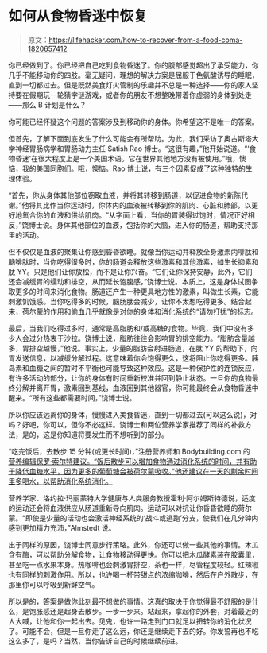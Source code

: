 # 如何从食物昏迷中恢复

> 原文：<https://lifehacker.com/how-to-recover-from-a-food-coma-1820657412>

你已经做到了。你已经把自己吃到食物昏迷了。你的腹部感觉超出了承受能力，你几乎不能移动你的四肢。毫无疑问，理想的解决方案是屈服于色氨酸诱导的睡眠，直到一切都过去。但是既然美食灯火管制的乐趣并不总是一种选择——你的家人坚持要在假期玩一轮猜字谜游戏，或者你的朋友不想整晚带着你虚弱的身体到处走——那么 B 计划是什么？



你可能已经怀疑这个问题的答案涉及到移动你的身体。你希望这不是唯一的答案。

但首先，了解下面到底发生了什么可能会有所帮助。为此，我们采访了奥古斯塔大学神经胃肠病学和胃肠动力主任 Satish Rao 博士。“这很有趣，”他开始说道。“‘食物昏迷’在很大程度上是一个美国术语。它在世界其他地方没有被使用。”哦，懊恼，我的美国同胞们。哦，懊恼。Rao 博士说，有三个因素促成了这种独特的生理体验。

“首先，你从身体其他部位窃取血液，并将其转移到肠道，以促进食物的新陈代谢。”他将其比作当你运动时，你体内的血液被转移到你的肌肉、心脏和肺部，以更好地氧合你的血液和供给肌肉。“从字面上看，当你的胃装得过饱时，情况正好相反，”饶博士说。身体其他部位的血液，包括你的大脑，进入你的肠道，帮助支持那里的活动。

但不仅仅是血液的聚集让你感到昏昏欲睡。就像当你运动并释放全身激素内啡肽和脑啡肽时，当你吃得很多时，你的肠道会释放这些激素和其他激素，如生长抑素和肽 YY。只是他们让你放松，而不是让你兴奋。“它们让你保持安静，此外，它们还会减缓胃的蠕动和排空，从而延长饱腹感，”饶博士说。本质上，这是身体试图争取更多的时间来消化食物。肠道还产生一种更具地方性的激素，叫做生长素，它能刺激饥饿感。当你吃得多的时候，脑肠肽会减少，让你不太想吃得更多。结合起来，荷尔蒙的作用和偷血几乎就像是对你的身体和消化系统的“请勿打扰”的标志。

最后，当我们吃得过多时，通常是高脂肪和/或高糖的食物。毕竟，我们中没有多少人会过分热衷于沙拉。饶博士说，脂肪往往会影响胃的排空能力。“脂肪含量越多，胃排空越慢，”他说。事实上，少量的脂肪会射进肠道，在肽 YY 的帮助下，向胃发送信息，以减缓分解过程。这意味着你会饱得更久，这将阻止你吃得更多。胰岛素和血糖之间的暂时不平衡也可能导致这种效应。这是一种保护性的连锁反应，有许多活动的部分，让你的身体有时间重新校准并回到静止状态。一旦你的食物最终分解并离开胃，激素回到基线，血液回到其他器官，你可能最终会从食物昏迷中醒来。“所有这些都需要时间，”饶博士说。

所以你应该远离你的身体，慢慢进入美食昏迷，直到一切都过去(可以这么说)，对吗？好吧，你可以，但你不必这样。饶博士和两位营养学家推荐了同样的补救方法，是的，这是你知道将要发生而不想听到的部分。

“吃完饭后，去散步 15 分钟(或更长时间)，”注册营养师和 Bodybuilding.com 的 [营养编辑保罗·索尔特建议。“饭后散步可以增加食物通过消化系统的时间，并有助于降低血糖水平，因为更多的葡萄糖会被荷尔蒙吸收。”他还建议在一天的剩余时间里多喝水，以帮助消化系统消化。](https://www.bodybuilding.com/author/paul-salter)

营养学家、洛约拉·玛丽蒙特大学健康与人类服务教授霍利·阿尔姆斯特德说，适度的运动还会将血液供应从肠道重新导向肌肉。运动可以对抗让你昏昏欲睡的荷尔蒙。“即使是少量的活动也会激活神经系统的‘战斗或逃跑’分支，使我们在几分钟内感到更加精力充沛，”Almstedt 说。

出于同样的原因，饶博士同意步行策略。此外，你还可以做一些其他的事情。木瓜含有酶，可以帮助分解食物，让食物移动得更快。你可以把木瓜酵素装在胶囊里，甚至吃一点水果本身。热咖啡也会刺激胃排空，茶也一样，尽管程度较轻。红辣椒也有同样的刺激作用。所以，也许喝一杯带甜点的浓缩咖啡，然后在户外散步，在那里你可以呼吸到新鲜空气。

所以是的，答案是做你此刻最不想做的事情。这真的取决于你觉得最不舒服的是什么，是饱胀感还是起身去散步。一步一步来。站起来，拿起你的外套，对着最近的人大喊，让他和你一起出去。见鬼，也许一路走到门口就足以扭转你的消化状况了。可能不会，但是一旦你走了这么远，你还是继续走下去的好。你发誓再也不吃这么多了，是吗？当然，当你告诉自己的时候继续前进。